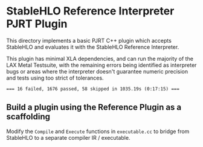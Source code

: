 # StableHLO Reference Interpreter PJRT Plugin

This directory implements a basic PJRT C++ plugin which accepts StableHLO and
evaluates it with the StableHLO Reference Interpreter.

This plugin has minimal XLA dependencies, and can run the majority of the LAX
Metal Testsuite, with the remaining errors being identified as interpreter bugs
or areas where the interpreter doesn't guarantee numeric precision and tests
using too strict of tolerances.

`=== 16 failed, 1676 passed, 58 skipped in 1035.19s (0:17:15) ===`

## Build a plugin using the Reference Plugin as a scaffolding

Modify the `Compile` and `Execute` functions in `executable.cc` to bridge from
StableHLO to a separate compiler IR / executable.